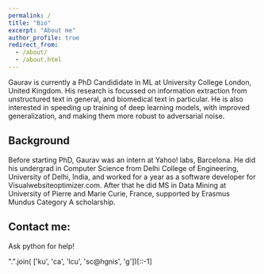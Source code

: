 ```yaml
---
permalink: /
title: "Bio"
excerpt: "About me"
author_profile: true
redirect_from: 
  - /about/
  - /about.html
---
```


Gaurav is currently a PhD Candididate in ML at University College London, United Kingdom. His research is focussed on information extraction from unstructured text in general, and biomedical text in particular. He is also interested in speeding up training of deep learning models, with improved generalization, and making them more robust to adversarial noise. 

Background
------
Before starting PhD, Gaurav was an intern at Yahoo! labs, Barcelona. He did his undergrad in Computer Science from Delhi College of Engineering, University of Delhi, India, and worked for a year as a software developer for Visualwebsiteoptimizer.com. After that he did MS in Data Mining at University of Pierre and Marie Curie, France, supported by Erasmus Mundus Category A scholarship.


Contact me:
------
Ask python for help!

".".join( ['ku', 'ca', 'lcu', 'sc@hgnis', 'g'])[::-1]     